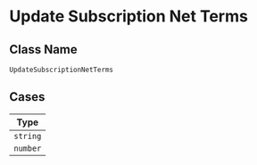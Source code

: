 
# Update Subscription Net Terms

## Class Name

`UpdateSubscriptionNetTerms`

## Cases

| Type |
|  --- |
| `string` |
| `number` |

